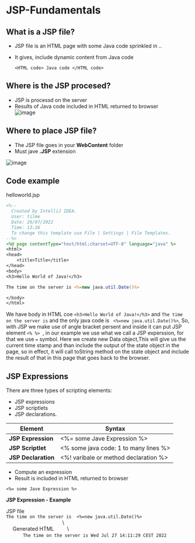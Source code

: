 # JSP-Fundamentals


## What is a JSP file?
+ JSP file is an HTML page with some Java code sprinkled in .. 
+ It gives, include dynamic content from Java code

      <HTML code> Java code </HTML code>
     
## Where is the JSP procesed?
+ JSP is processd on the server
+ Results of Java code included in HTML returned to browser   
     ![image](https://user-images.githubusercontent.com/80107049/181236602-30b4d95f-71fb-41f4-8312-9c37d488449b.png)

## Where to place JSP file?
+ The JSP file goes in your **WebContent** folder
+ Must jave **.JSP** extension

![image](https://user-images.githubusercontent.com/80107049/181237487-ec7afc92-4d0a-42cf-ae90-0b4452c858e4.png)

## Code example 
helloworld.jsp
```JSP
<%--
  Created by IntelliJ IDEA.
  User: tilme
  Date: 26/07/2022
  Time: 13:26
  To change this template use File | Settings | File Templates.
--%>
<%@ page contentType="text/html;charset=UTF-8" language="java" %>
<html>
<head>
    <title>Title</title>
</head>
<body>
<h3>Hello World of Java!</h3>

The time on the server is <%=new java.util.Date()%>

</body>
</html>
``` 
We have body in HTML coe `<h3>Hello World of Java!</h3>`  and `The time on the server is` and the only java code is ` <%=new java.util.Date()%>`, So, with JSP we make use of angle bracket persent and inside it can put JSP element `<% %> `, in our example we use what we call a JSP experssion, for that we use `=` symbol. Here we create new Data object,This will give us the current time stamp and than include the output of the state object in the page, so in effect, it will call toString method on the state object and include the result of that in this page that goes back to the browser.

## JSP Expressions 

There are three types of scripting elements: 
+ JSP expressions
+ JSP scriptlets
+ JSP declarations.

|Element|Syntax|
| ------- | ------- |
| **JSP Expression** | <%= some Jave Expression %> |
| **JSP Scriptlet** | <% some java code: 1 to many lines %> |
| **JSP Declaration** | <%! varibale or method declaration %> |


+ Compute an expression 
+ Result is included in HTML returned to browser

`<%= some Jave Expression %>`

**JSP Expression - Example**

JSP file   
`The time on the server is  <%=new java.util.Date()%>`    
&emsp;&emsp;&emsp;&emsp;&emsp;&emsp;&emsp;&emsp;&emsp;&emsp;&emsp;\   
 &emsp; Generated HTML  &emsp;&emsp;   \    
 &emsp;&emsp;&emsp;  `The time on the server is Wed Jul 27 14:11:29 CEST 2022`    
 
 
